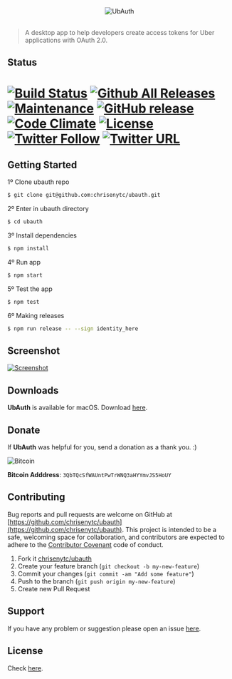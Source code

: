 <div align="center"><img src ="resources/banner.png" alt="UbAuth"/></div><br/>

> A desktop app to help developers create access tokens for Uber applications with OAuth 2.0.

## Status

# [![Build Status](https://img.shields.io/travis/chrisenytc/ubauth/master.svg?maxAge=2592000g)](http://travis-ci.org/chrisenytc/ubauth) [![Github All Releases](https://img.shields.io/github/downloads/chrisenytc/ubauth/total.svg?maxAge=2592000)](https://github.com/chrisenytc/ubauth/releases) [![Maintenance](https://img.shields.io/maintenance/yes/2017.svg?maxAge=2592000)]() [![GitHub release](https://img.shields.io/github/release/chrisenytc/ubauth.svg?maxAge=2592000)]() [![Code Climate](https://codeclimate.com/github/chrisenytc/ubauth/badges/gpa.svg)](https://codeclimate.com/github/chrisenytc/ubauth) [![License](https://img.shields.io/github/license/chrisenytc/ubauth.svg?maxAge=2592000)](https://github.com/chrisenytc/ubauth/blob/master/LICENSE) [![Twitter Follow](https://img.shields.io/twitter/follow/chrisenytc.svg?style=social&label=Follow&maxAge=2592000)](http://twitter.com/chrisenytc) [![Twitter URL](https://img.shields.io/twitter/url/http/shields.io.svg?style=social&maxAge=2592000)](https://twitter.com/intent/tweet?text=Awesome%20https://github.com/chrisenytc/ubauth%20via%20@chrisenytc)

## Getting Started

1º Clone ubauth repo

```bash
$ git clone git@github.com:chrisenytc/ubauth.git
```

2º Enter in ubauth directory
```bash
$ cd ubauth
```

3º Install dependencies

```bash
$ npm install
```

4º Run app

```bash
$ npm start
```

5º Test the app

```bash
$ npm test
```

6º Making releases

```bash
$ npm run release -- --sign identity_here
```

## Screenshot

[![Screenshot](resources/screenshot.png)](https://raw.githubusercontent.com/chrisenytc/ubauth/master/resources/screenshot.png)

## Downloads

**UbAuth** is available for macOS. Download [here](https://github.com/chrisenytc/ubauth/releases/latest).

## Donate

If **UbAuth** was helpful for you, send a donation as a thank you. :)

![Bitcoin](resources/bitcoin-address.png)

**Bitcoin Adddress**: `3QbTQcSfWAUntPwTrWNQ3aHYYmvJS5HoUY`

## Contributing

Bug reports and pull requests are welcome on GitHub at [https://github.com/chrisenytc/ubauth](https://github.com/chrisenytc/ubauth). This project is intended to be a safe, welcoming space for collaboration, and contributors are expected to adhere to the [Contributor Covenant](http://contributor-covenant.org) code of conduct.

1. Fork it [chrisenytc/ubauth](https://github.com/chrisenytc/ubauth/fork)
2. Create your feature branch (`git checkout -b my-new-feature`)
3. Commit your changes (`git commit -am "Add some feature"`)
4. Push to the branch (`git push origin my-new-feature`)
5. Create new Pull Request

## Support
If you have any problem or suggestion please open an issue [here](https://github.com/chrisenytc/ubauth/issues).

## License 

Check [here](LICENSE).
